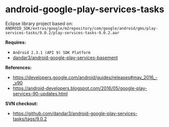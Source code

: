 # android-google-play-services-tasks

Eclipse library project based on:<br/>
`ANDROID_SDK/extras/google/m2repository/com/google/android/gms/play-services-tasks/9.0.2/play-services-tasks-9.0.2.aar`

**Requires:**
- `Android 2.3.1 (API 9) SDK Platform`
- [dandar3/android-google-play-services-basement](https://github.com/dandar3/android-google-play-services-basement)

**References:**
- https://developers.google.com/android/guides/releases#may_2016_-_v90
- https://android-developers.blogspot.com/2016/05/google-play-services-90-updates.html

**SVN checkout:**
- https://github.com/dandar3/android-google-play-services-tasks/tags/9.0.2